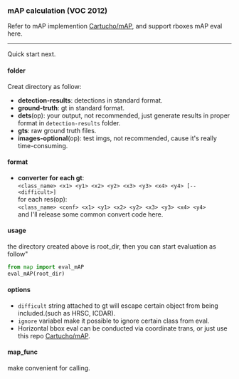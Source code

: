 ### mAP calculation (VOC 2012)
Refer to mAP implemention [Cartucho/mAP](https://github.com/Cartucho/mAP), and support rboxes mAP eval here.

---

Quick start next.
#### folder
Creat directory as follow:  
* **detection-results**:  detections in standard format.  
* **ground-truth**: gt in standard format.  
* **dets**(op): your output, not recommended, just generate results in proper format in `detection-results` folder.  
* **gts**: raw ground truth files.  
* **images-optional**(op): test imgs, not recommended, cause it's really time-consuming.  

#### format
* **converter** 
**for each gt**:  
`<class_name> <x1> <y1> <x2> <y2> <x3> <y3> <x4> <y4> [--<difficult>]`  
for each res(op):  
`<class_name> <conf> <x1> <y1> <x2> <y2> <x3> <y3> <x4> <y4>`  
and I'll release some common convert code here.  

#### usage
the directory created above is root_dir, then you can start evaluation as follow"
```python
from map import eval_mAP
eval_mAP(root_dir)
```

#### options
* `difficult` string attached to gt will escape certain object from being included.(such as HRSC, ICDAR).
* `ignore` variabel make it possible to ignore certain class from eval.
* Horizontal bbox eval can be conducted via coordinate trans, or just use this repo [Cartucho/mAP](https://github.com/Cartucho/mAP).

#### map_func
make convenient for  calling.
